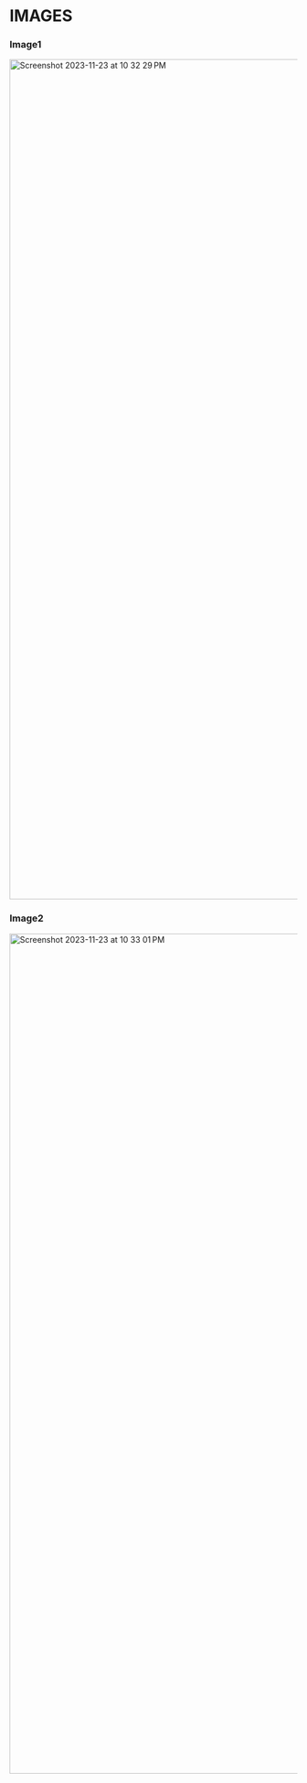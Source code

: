 <h1><b>IMAGES</b></h1>
<h3>Image1</h3>
<img width="1470" alt="Screenshot 2023-11-23 at 10 32 29 PM" src="https://github.com/SJ-Shashank/BharatIntern_BlogWebsite/assets/37963854/2ded3341-fdca-49ef-8118-1cc6f39af06d">
<h3>Image2</h3>
<img width="1470" alt="Screenshot 2023-11-23 at 10 33 01 PM" src="https://github.com/SJ-Shashank/BharatIntern_BlogWebsite/assets/37963854/06c3252b-54b5-4f59-b6ff-4b096c0edd81">
